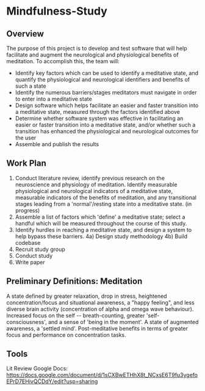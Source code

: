 # Mindfulness-Study
## Overview
The purpose of this project is to develop and test software that will help facilitate and augment the neurological and physiological benefits of meditation. To accomplish this, the team will:
- Identify key factors which can be used to identify a meditative state, and quantify the physiological and neurological identifiers and benefits of such a state
- Identify the numerous barriers/stages meditators must navigate in order to enter into a meditative state
- Design software which helps facilitate an easier and faster transition into a meditative state, measured through the factors identified above
- Determine whether software system was effective in facilitating an easier or faster transition into a meditative state, and/or whether such a transition has enhanced the physiological and neurological outcomes for the user
- Assemble and publish the results

## Work Plan
1) Conduct literature review, identify previous research on the neuroscience and physiology of meditation. Identify measurable physiological and neurological indicators of a meditative state, measurable indicators of the benefits of meditation, and any transitional stages leading from a 'normal'/resting state into a meditative state. (in progress)
2) Assemble a list of factors which 'define' a meditative state; select a handful which will be measured throughout the course of this study.
3) Identify hurdles in reaching a meditative state, and design a system to help bypass these barriers.
4a) Design study methodology
4b) Build codebase
5) Recruit study group
6) Conduct study
7) Write paper

## Preliminary Definitions: Meditation
A state defined by greater relaxation, drop in stress, heightened concentration/focus and situational awareness, a "happy feeling", and less diverse brain activity (concentration of alpha and omega wave behaviour). Increased focus on the self -- breath-counting, greater 'self-consciousness', and a sense of 'being in the moment'. A state of augmented awareness, a 'settled mind'. Post-meditative benefits in terms of greater focus and performance on concentration tasks.

## Tools
Lit Review Google Docs: https://docs.google.com/document/d/1sCXBwETHhX8t_NCxsE6T9fu3ygefoEPrD7EHivQCDdY/edit?usp=sharing
